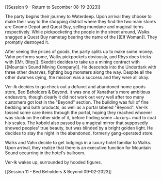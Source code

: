 [[Session 9 - Return to Secomber 08-19-2023]]

The party begins their journey to Waterdeep. Upon arrival they choose to make their way to the shopping district where they find the two main stores are Gnome Depot and Quest Buy, selling mundane and magical items respectively. While pickpocketing the people in the street around, Walks snagged a Quest Buy nametag bearing the name of the [[Elf Woman]]. They promptly destroyed it.

After seeing the prices of goods, the party splits up to make some money. Vahn performs some, Walks pickpockets obviously, and Rhys does tricks with [[Mr. Bitey]]. Skoddit decides to take up a mining contract with [[Mountain Sound Mining Company]]. He descends into the Underdark with three other dwarves, fighting bug monsters along the way. Despite all the other dwarves dying, the mission was a success and they were all okay.

Ver-Ik decides to go check out a defunct and abandoned home goods store, Bed Beholders & Beyond. It was one of Xanathar's more ambitious endeavors, though clearly it did not work out very well after too many customers got lost in the "Beyond" section. The building was full of fine bedding and bath products, as well as a portal labeled "Beyond". Ver-Ik tossed some care items through the portal, hoping they reached whoever was stuck on the other side of it, before finding some ~luxury~ mud to coat his scales. The kobold also passed by a magical mirror that supposedly showed peoples' true beauty, but was blinded by a bright golden light. He decides to stay the night in the abandoned, formerly gang-operated store.

Walks and Vahn decide to get lodgings in a luxury hotel familiar to Walks. Upon arrival, they realize that there is an executive function for Mountain Sound occurring in the hotel's ballroom. 

Ver-Ik wakes up, surrounded by hooded figures.

[[Session 11 - Bed Beholders & Beyond 09-02-2023]]